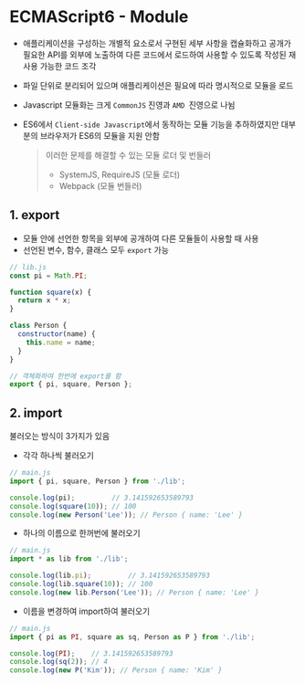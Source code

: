 # ECMAScript6 - Module

- 애플리케이션을 구성하는 개별적 요소로서 구현된 세부 사항을 캡슐화하고 공개가 필요한 API를 외부에 노출하여 다른 코드에서 로드하여 사용할 수 있도록 작성된 재사용 가능한 코드 조각

- 파일 단위로 분리되어 있으며 애플리케이션은 필요에 따라 명시적으로 모듈을 로드

- Javascript 모듈화는 크게 `CommonJS` 진영과 `AMD `진영으로 나뉨

- ES6에서 `Client-side Javascript`에서 동작하는 모듈 기능을 추하하였지만 대부분의 브라우저가 ES6의 모듈을 지원 안함

  > 이러한 문제를 해결할 수 있는 모듈 로더 및 번들러
  >
  > - SystemJS, RequireJS (모듈 로더)
  > - Webpack (모듈 번들러)

## 1. export

- 모듈 안에 선언한 항목을 외부에 공개하여 다른 모듈들이 사용할 때 사용
- 선언된 변수, 함수, 클래스 모두 `export` 가능

```javascript
// lib.js
const pi = Math.PI;

function square(x) {
  return x * x;
}

class Person {
  constructor(name) {
    this.name = name;
  }
}

// 객체화하여 한번에 export를 함
export { pi, square, Person };
```

## 2. import

불러오는 방식이 3가지가 있음

- 각각 하나씩 불러오기

```javascript
// main.js
import { pi, square, Person } from './lib';

console.log(pi);         // 3.141592653589793
console.log(square(10)); // 100
console.log(new Person('Lee')); // Person { name: 'Lee' }
```

- 하나의 이름으로 한꺼번에 불러오기

```javascript
// main.js
import * as lib from './lib';

console.log(lib.pi);         // 3.141592653589793
console.log(lib.square(10)); // 100
console.log(new lib.Person('Lee')); // Person { name: 'Lee' }
```

- 이름을 변경하여 import하여 불러오기

```javascript
// main.js
import { pi as PI, square as sq, Person as P } from './lib';

console.log(PI);    // 3.141592653589793
console.log(sq(2)); // 4
console.log(new P('Kim')); // Person { name: 'Kim' }
```